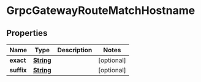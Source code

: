 

# GrpcGatewayRouteMatchHostname


## Properties

| Name | Type | Description | Notes |
|------------ | ------------- | ------------- | -------------|
|**exact** | [**String**](String.md) |  |  [optional] |
|**suffix** | [**String**](String.md) |  |  [optional] |



